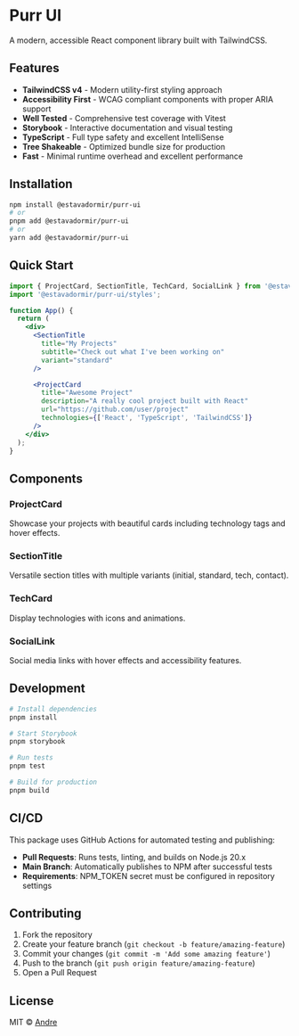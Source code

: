 # Purr UI

A modern, accessible React component library built with TailwindCSS.

## Features

- **TailwindCSS v4** - Modern utility-first styling approach
- **Accessibility First** - WCAG compliant components with proper ARIA support
- **Well Tested** - Comprehensive test coverage with Vitest
- **Storybook** - Interactive documentation and visual testing
- **TypeScript** - Full type safety and excellent IntelliSense
- **Tree Shakeable** - Optimized bundle size for production
- **Fast** - Minimal runtime overhead and excellent performance

## Installation

```bash
npm install @estavadormir/purr-ui
# or
pnpm add @estavadormir/purr-ui
# or
yarn add @estavadormir/purr-ui
```

## Quick Start

```jsx
import { ProjectCard, SectionTitle, TechCard, SocialLink } from '@estavadormir/purr-ui';
import '@estavadormir/purr-ui/styles';

function App() {
  return (
    <div>
      <SectionTitle
        title="My Projects"
        subtitle="Check out what I've been working on"
        variant="standard"
      />

      <ProjectCard
        title="Awesome Project"
        description="A really cool project built with React"
        url="https://github.com/user/project"
        technologies={['React', 'TypeScript', 'TailwindCSS']}
      />
    </div>
  );
}
```

## Components

### ProjectCard
Showcase your projects with beautiful cards including technology tags and hover effects.

### SectionTitle
Versatile section titles with multiple variants (initial, standard, tech, contact).

### TechCard
Display technologies with icons and animations.

### SocialLink
Social media links with hover effects and accessibility features.

## Development

```bash
# Install dependencies
pnpm install

# Start Storybook
pnpm storybook

# Run tests
pnpm test

# Build for production
pnpm build
```

## CI/CD

This package uses GitHub Actions for automated testing and publishing:

- **Pull Requests**: Runs tests, linting, and builds on Node.js 20.x
- **Main Branch**: Automatically publishes to NPM after successful tests
- **Requirements**: NPM_TOKEN secret must be configured in repository settings

## Contributing

1. Fork the repository
2. Create your feature branch (`git checkout -b feature/amazing-feature`)
3. Commit your changes (`git commit -m 'Add some amazing feature'`)
4. Push to the branch (`git push origin feature/amazing-feature`)
5. Open a Pull Request

## License

MIT © [Andre](https://github.com/estavadormir)
